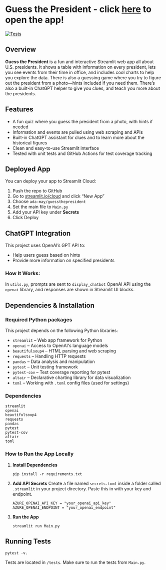 # Guess the President - click [here](https://guessthepresident.streamlit.app/) to open the app!

[![Tests](https://github.com/ada-may/GuessThePresident/actions/workflows/python-tests.yml/badge.svg)](https://github.com/ada-may/GuessThePresident/actions/workflows/python-tests.yml)

## Overview
**Guess the President** is a fun and interactive Streamlit web app all about U.S. presidents. It shows a table with information on every president, lets you see events from their time in office, and includes cool charts to help you explore the data. There is also a guessing game where you try to figure out the president from a photo—hints included if you need them. There’s also a built-in ChatGPT helper to give you clues, and teach you more about the presidents.

## Features
- A fun quiz where you guess the president from a photo, with hints if needed
- Information and events are pulled using web scraping and APIs
- Built-in ChatGPT assistant for clues and to learn more about the historical figures
- Clean and easy-to-use Streamlit interface
- Tested with unit tests and GitHub Actions for test coverage tracking

## Deployed App
You can deploy your app to Streamlit Cloud:
1. Push the repo to GitHub  
2. Go to [streamlit.io/cloud](https://streamlit.io/cloud) and click “New App”  
3. Choose `ada-may/guessthepresident`  
4. Set the main file to `Main.py`  
5. Add your API key under **Secrets**  
6. Click Deploy

## ChatGPT Integration
This project uses OpenAI’s GPT API to:
- Help users guess based on hints  
- Provide more information on specified presidents 
### How It Works:
In `utils.py`, prompts are sent to `display_chatbot` OpenAI API using the `openai` library, and responses are shown in Streamlit UI blocks.

## Dependencies & Installation
### Required Python packages
This project depends on the following Python libraries:
- `streamlit` – Web app framework for Python
- `openai` – Access to OpenAI's language models
- `beautifulsoup4` – HTML parsing and web scraping
- `requests` – Handling HTTP requests
- `pandas` – Data analysis and manipulation
- `pytest` – Unit testing framework
- `pytest-cov` – Test coverage reporting for pytest
- `altair` – Declarative charting library for data visualization
- `toml` – Working with `.toml` config files (used for settings)

### Dependencies
```
streamlit
openai
beautifulsoup4
requests
pandas
pytest
pytest-cov
altair
toml
```

### How to Run the App Locally
1. **Install Dependencies**  
   ```
   pip install -r requirements.txt
   ```
2. **Add API Secrets**
   Create a file named `secrets.toml` inside a folder called `.streamlit` in your project directory. Paste this in with your key and endpoint.
   ```
   AZURE_OPENAI_API_KEY = "your_openai_api_key"
   AZURE_OPENAI_ENDPOINT = "your_openai_endpoint"
   ```
3. **Run the App**
   ```
   streamlit run Main.py
   ```

## Running Tests
```
pytest -v.
```
Tests are located in `/tests`. Make sure to run the tests from `Main.py`.


